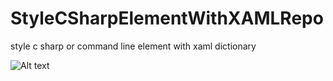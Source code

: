 # StyleCSharpElementWithXAMLRepo
style c sharp or command line element with xaml dictionary

![Alt text](/StylingRepo/Assets/demo.png?raw=true "demo")

